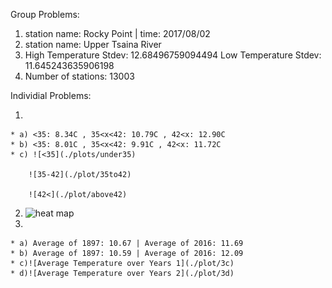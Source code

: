 Group Problems:

  1. station name: Rocky Point | time: 2017/08/02
  2. station name: Upper Tsaina River
  3. High Temperature Stdev: 12.68496759094494 
     Low Temperature Stdev: 11.645243635906198
  4. Number of stations: 13003

Individial Problems:

  1. 
    * a) <35: 8.34C , 35<x<42: 10.79C , 42<x: 12.90C
    * b) <35: 8.01C , 35<x<42: 9.91C , 42<x: 11.72C
    * c) ![<35](./plots/under35)

        ![35-42](./plot/35to42)
     
        ![42<](./plot/above42)
  2. ![heat map](./plot/heatmap)
  3. 
    * a) Average of 1897: 10.67 | Average of 2016: 11.69
    * b) Average of 1897: 10.59 | Average of 2016: 12.09
    * c)![Average Temperature over Years 1](./plot/3c)
    * d)![Average Temperature over Years 2](./plot/3d)     
